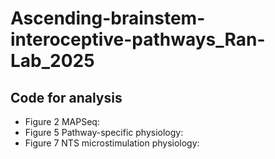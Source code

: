 # Ascending-brainstem-interoceptive-pathways_Ran-Lab_2025

## Code for analysis
* Figure 2 MAPSeq:
* Figure 5 Pathway-specific physiology:
* Figure 7 NTS microstimulation physiology:
